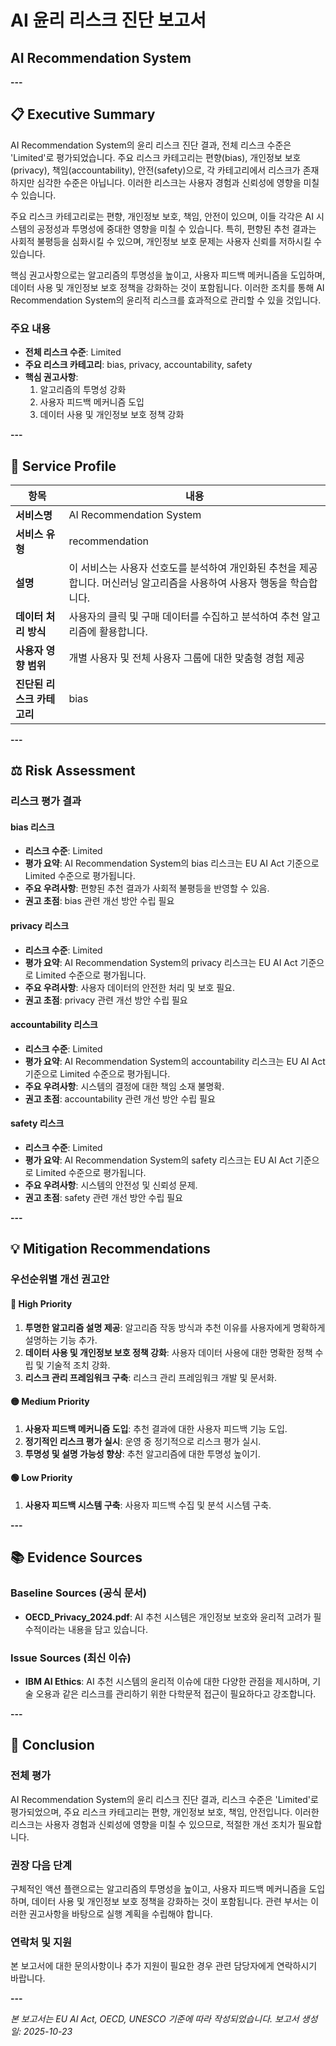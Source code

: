 # AI 윤리 리스크 진단 보고서
## AI Recommendation System

**---**

## 📋 Executive Summary
AI Recommendation System의 윤리 리스크 진단 결과, 전체 리스크 수준은 'Limited'로 평가되었습니다. 주요 리스크 카테고리는 편향(bias), 개인정보 보호(privacy), 책임(accountability), 안전(safety)으로, 각 카테고리에서 리스크가 존재하지만 심각한 수준은 아닙니다. 이러한 리스크는 사용자 경험과 신뢰성에 영향을 미칠 수 있습니다.

주요 리스크 카테고리로는 편향, 개인정보 보호, 책임, 안전이 있으며, 이들 각각은 AI 시스템의 공정성과 투명성에 중대한 영향을 미칠 수 있습니다. 특히, 편향된 추천 결과는 사회적 불평등을 심화시킬 수 있으며, 개인정보 보호 문제는 사용자 신뢰를 저하시킬 수 있습니다.

핵심 권고사항으로는 알고리즘의 투명성을 높이고, 사용자 피드백 메커니즘을 도입하며, 데이터 사용 및 개인정보 보호 정책을 강화하는 것이 포함됩니다. 이러한 조치를 통해 AI Recommendation System의 윤리적 리스크를 효과적으로 관리할 수 있을 것입니다.

### 주요 내용
- **전체 리스크 수준**: Limited
- **주요 리스크 카테고리**: bias, privacy, accountability, safety
- **핵심 권고사항**: 
  1. 알고리즘의 투명성 강화
  2. 사용자 피드백 메커니즘 도입
  3. 데이터 사용 및 개인정보 보호 정책 강화

**---**

## 🎯 Service Profile
| 항목                     | 내용                                                                                       |
|------------------------|------------------------------------------------------------------------------------------|
| **서비스명**              | AI Recommendation System                                                                  |
| **서비스 유형**           | recommendation                                                                           |
| **설명**                 | 이 서비스는 사용자 선호도를 분석하여 개인화된 추천을 제공합니다. 머신러닝 알고리즘을 사용하여 사용자 행동을 학습합니다. |
| **데이터 처리 방식**      | 사용자의 클릭 및 구매 데이터를 수집하고 분석하여 추천 알고리즘에 활용합니다.                          |
| **사용자 영향 범위**      | 개별 사용자 및 전체 사용자 그룹에 대한 맞춤형 경험 제공                                          |
| **진단된 리스크 카테고리** | bias                                                                                     |

**---**

## ⚖️ Risk Assessment
### 리스크 평가 결과
#### bias 리스크
- **리스크 수준**: Limited
- **평가 요약**: AI Recommendation System의 bias 리스크는 EU AI Act 기준으로 Limited 수준으로 평가됩니다.
- **주요 우려사항**: 편향된 추천 결과가 사회적 불평등을 반영할 수 있음.
- **권고 초점**: bias 관련 개선 방안 수립 필요

#### privacy 리스크
- **리스크 수준**: Limited
- **평가 요약**: AI Recommendation System의 privacy 리스크는 EU AI Act 기준으로 Limited 수준으로 평가됩니다.
- **주요 우려사항**: 사용자 데이터의 안전한 처리 및 보호 필요.
- **권고 초점**: privacy 관련 개선 방안 수립 필요

#### accountability 리스크
- **리스크 수준**: Limited
- **평가 요약**: AI Recommendation System의 accountability 리스크는 EU AI Act 기준으로 Limited 수준으로 평가됩니다.
- **주요 우려사항**: 시스템의 결정에 대한 책임 소재 불명확.
- **권고 초점**: accountability 관련 개선 방안 수립 필요

#### safety 리스크
- **리스크 수준**: Limited
- **평가 요약**: AI Recommendation System의 safety 리스크는 EU AI Act 기준으로 Limited 수준으로 평가됩니다.
- **주요 우려사항**: 시스템의 안전성 및 신뢰성 문제.
- **권고 초점**: safety 관련 개선 방안 수립 필요

**---**

## 💡 Mitigation Recommendations
### 우선순위별 개선 권고안
#### 🔴 High Priority
1. **투명한 알고리즘 설명 제공**: 알고리즘 작동 방식과 추천 이유를 사용자에게 명확하게 설명하는 기능 추가.
2. **데이터 사용 및 개인정보 보호 정책 강화**: 사용자 데이터 사용에 대한 명확한 정책 수립 및 기술적 조치 강화.
3. **리스크 관리 프레임워크 구축**: 리스크 관리 프레임워크 개발 및 문서화.

#### 🟡 Medium Priority
1. **사용자 피드백 메커니즘 도입**: 추천 결과에 대한 사용자 피드백 기능 도입.
2. **정기적인 리스크 평가 실시**: 운영 중 정기적으로 리스크 평가 실시.
3. **투명성 및 설명 가능성 향상**: 추천 알고리즘에 대한 투명성 높이기.

#### 🟢 Low Priority
1. **사용자 피드백 시스템 구축**: 사용자 피드백 수집 및 분석 시스템 구축.

**---**

## 📚 Evidence Sources
### Baseline Sources (공식 문서)
- **OECD_Privacy_2024.pdf**: AI 추천 시스템은 개인정보 보호와 윤리적 고려가 필수적이라는 내용을 담고 있습니다.

### Issue Sources (최신 이슈)
- **IBM AI Ethics**: AI 추천 시스템의 윤리적 이슈에 대한 다양한 관점을 제시하며, 기술 오용과 같은 리스크를 관리하기 위한 다학문적 접근이 필요하다고 강조합니다.

**---**

## 📄 Conclusion
### 전체 평가
AI Recommendation System의 윤리 리스크 진단 결과, 리스크 수준은 'Limited'로 평가되었으며, 주요 리스크 카테고리는 편향, 개인정보 보호, 책임, 안전입니다. 이러한 리스크는 사용자 경험과 신뢰성에 영향을 미칠 수 있으므로, 적절한 개선 조치가 필요합니다.

### 권장 다음 단계
구체적인 액션 플랜으로는 알고리즘의 투명성을 높이고, 사용자 피드백 메커니즘을 도입하며, 데이터 사용 및 개인정보 보호 정책을 강화하는 것이 포함됩니다. 관련 부서는 이러한 권고사항을 바탕으로 실행 계획을 수립해야 합니다.

### 연락처 및 지원
본 보고서에 대한 문의사항이나 추가 지원이 필요한 경우 관련 담당자에게 연락하시기 바랍니다.

**---**

*본 보고서는 EU AI Act, OECD, UNESCO 기준에 따라 작성되었습니다.*
*보고서 생성일: 2025-10-23*